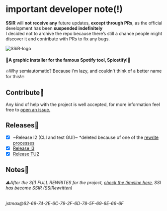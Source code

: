 # important developer note(!)
**SSIR** will **not receive any** future updates, **except through PRs**, as the official development has been **suspended indefinitely** \
I decided not to archive the repo because there’s still a chance people might discover it and contribute with PRs to fix any bugs.

![SSiR-logo](https://github.com/user-attachments/assets/0355ff9c-ecc9-4f02-a054-9c8529c1c209)
#### 🧪A graphic installer for the famous Spotify tool, Spicetify!🧪
🔥Why semiautomatic? Because i'm lazy, and couldn't think of a better name for this!🔥
<!-- wrongest spacer in coding history -->
## Contribute💖
Any kind of help with the project is well accepted, for more information feel free to [open an issue.](https://github.com/jstmaxlol/SSIRewritten/issues)
<!-- wrongest spacer in coding history -->
## Releases🧫
- [x] ~Release I2 (CLI and test GUI)~ *deleted because of one of the [rewrite processes](https://github.com/jstmaxlol/SSIRewritten/blob/main/.gitignore/timeline.md)
- [x] [Release I3](https://github.com/jstmaxlol/SSIRewritten/releases/tag/I3)
- [x] [Release TU2](https://github.com/jstmaxlol/SSIRewritten/releases/tag/TU2)
<!-- wrongest spacer in coding history -->
## Notes📝
###### ⚠️After the 3(!) FULL REWRITES for the project, [check the timeline here](https://github.com/jstmaxlol/SSIRewritten/blob/main/.gitignore/timeline.md), SSI has become SSIR (SSIRewritten)
<!-- Hey! if you forked this repo, think about leaving the credits here :) -->
###### jstmax@62-69-74-2E-6C-79-2F-6D-78-5F-69-6E-66-6F
